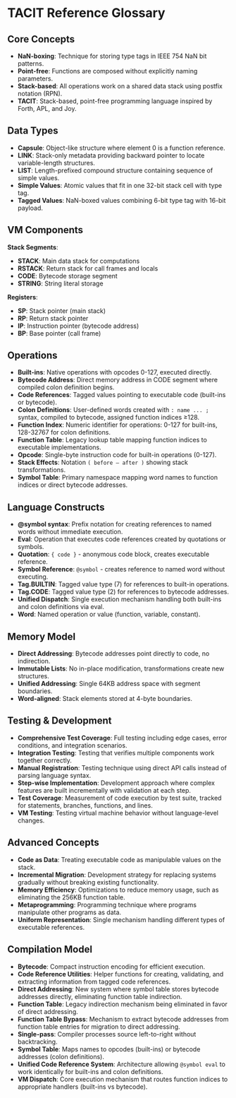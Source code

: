 # TACIT Reference Glossary

## Core Concepts

- **NaN-boxing**: Technique for storing type tags in IEEE 754 NaN bit patterns.
- **Point-free**: Functions are composed without explicitly naming parameters.
- **Stack-based**: All operations work on a shared data stack using postfix notation (RPN).
- **TACIT**: Stack-based, point-free programming language inspired by Forth, APL, and Joy.

## Data Types

- **Capsule**: Object-like structure where element 0 is a function reference.
- **LINK**: Stack-only metadata providing backward pointer to locate variable-length structures.
- **LIST**: Length-prefixed compound structure containing sequence of simple values.
- **Simple Values**: Atomic values that fit in one 32-bit stack cell with type tag.
- **Tagged Values**: NaN-boxed values combining 6-bit type tag with 16-bit payload.

## VM Components

**Stack Segments**:
- **STACK**: Main data stack for computations
- **RSTACK**: Return stack for call frames and locals
- **CODE**: Bytecode storage segment  
- **STRING**: String literal storage

**Registers**:
- **SP**: Stack pointer (main stack)
- **RP**: Return stack pointer  
- **IP**: Instruction pointer (bytecode address)
- **BP**: Base pointer (call frame)

## Operations

- **Built-ins**: Native operations with opcodes 0-127, executed directly.
- **Bytecode Address**: Direct memory address in CODE segment where compiled colon definition begins.
- **Code References**: Tagged values pointing to executable code (built-ins or bytecode).
- **Colon Definitions**: User-defined words created with `: name ... ;` syntax, compiled to bytecode, assigned function indices ≥128.
- **Function Index**: Numeric identifier for operations: 0-127 for built-ins, 128-32767 for colon definitions.
- **Function Table**: Legacy lookup table mapping function indices to executable implementations.
- **Opcode**: Single-byte instruction code for built-in operations (0-127).
- **Stack Effects**: Notation `( before — after )` showing stack transformations.
- **Symbol Table**: Primary namespace mapping word names to function indices or direct bytecode addresses.

## Language Constructs

- **@symbol syntax**: Prefix notation for creating references to named words without immediate execution.
- **Eval**: Operation that executes code references created by quotations or symbols.
- **Quotation**: `{ code }` - anonymous code block, creates executable reference.
- **Symbol Reference**: `@symbol` - creates reference to named word without executing.
- **Tag.BUILTIN**: Tagged value type (7) for references to built-in operations.
- **Tag.CODE**: Tagged value type (2) for references to bytecode addresses.
- **Unified Dispatch**: Single execution mechanism handling both built-ins and colon definitions via eval.
- **Word**: Named operation or value (function, variable, constant).

## Memory Model

- **Direct Addressing**: Bytecode addresses point directly to code, no indirection.
- **Immutable Lists**: No in-place modification, transformations create new structures.
- **Unified Addressing**: Single 64KB address space with segment boundaries.
- **Word-aligned**: Stack elements stored at 4-byte boundaries.

## Testing & Development

- **Comprehensive Test Coverage**: Full testing including edge cases, error conditions, and integration scenarios.
- **Integration Testing**: Testing that verifies multiple components work together correctly.
- **Manual Registration**: Testing technique using direct API calls instead of parsing language syntax.
- **Step-wise Implementation**: Development approach where complex features are built incrementally with validation at each step.
- **Test Coverage**: Measurement of code execution by test suite, tracked for statements, branches, functions, and lines.
- **VM Testing**: Testing virtual machine behavior without language-level changes.

## Advanced Concepts

- **Code as Data**: Treating executable code as manipulable values on the stack.
- **Incremental Migration**: Development strategy for replacing systems gradually without breaking existing functionality.
- **Memory Efficiency**: Optimizations to reduce memory usage, such as eliminating the 256KB function table.
- **Metaprogramming**: Programming technique where programs manipulate other programs as data.
- **Uniform Representation**: Single mechanism handling different types of executable references.

## Compilation Model

- **Bytecode**: Compact instruction encoding for efficient execution.
- **Code Reference Utilities**: Helper functions for creating, validating, and extracting information from tagged code references.
- **Direct Addressing**: New system where symbol table stores bytecode addresses directly, eliminating function table indirection.
- **Function Table**: Legacy indirection mechanism being eliminated in favor of direct addressing.
- **Function Table Bypass**: Mechanism to extract bytecode addresses from function table entries for migration to direct addressing.
- **Single-pass**: Compiler processes source left-to-right without backtracking.
- **Symbol Table**: Maps names to opcodes (built-ins) or bytecode addresses (colon definitions).
- **Unified Code Reference System**: Architecture allowing `@symbol eval` to work identically for built-ins and colon definitions.
- **VM Dispatch**: Core execution mechanism that routes function indices to appropriate handlers (built-ins vs bytecode).
